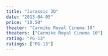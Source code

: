 ```yaml
---
title: "Jurassic 3D"
date: "2013-04-05"
price: "10.50"
theater: "Carmike Royal Cinema 10"
theaters: ["Carmike Royal Cinema 10"]
rating: "PG-13"
ratings: ["PG-13"]
---
```

